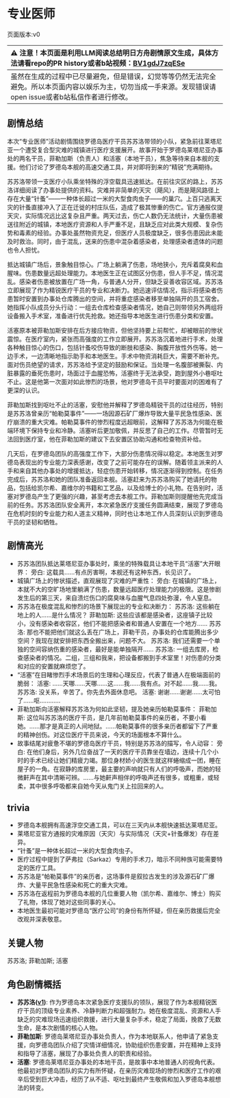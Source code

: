 # 专业医师
页面版本:v0
 

| :warning: 注意！本页面是利用LLM阅读总结明日方舟剧情原文生成，具体方法请看repo的PR history或者b站视频：[BV1gdJ7zqESe](https://www.bilibili.com/video/BV1gdJ7zqESe/)         |
|:----------------------------|
| 虽然在生成的过程中已尽量避免，但是错误，幻觉等等仍然无法完全避免。所以本页面内容以娱乐为主，切勿当成一手来源。发现错误请open issue或者b站私信作者进行修改。|



## 剧情总结
本次“专业医师”活动剧情围绕罗德岛医疗干员苏苏洛带领的小队，紧急前往莱塔尼亚一个遭受复合型灾难的城镇进行医疗支援展开。故事开始于罗德岛莱塔尼亚办事处的两名干员，菲勒加斯（负责人）和活塞（本地干员），焦急等待来自本舰的支援。他们讨论了罗德岛本舰的高速交通工具，并对即将到来的“精锐”充满期待。

苏苏洛带领一支医疗小队乘坐特殊的浮空载具迅速抵达。在前往灾区的路上，苏苏洛详细阅读了办事处提供的资料。灾难并非简单的天灾（飓风），而是飓风路径上存在大量“针蚤”——一种体长超过一米的大型食肉虫子——的巢穴。上百只逃离天灾的针蚤直接冲入了正在迁徙的村庄队伍，造成了极其惨重的伤亡。官方通报仅提天灾，实际情况远比这复杂且严重。两天过去，伤亡人数仍无法统计，大量伤患被送往附近的城镇，本地医疗资源和人手严重不足，且缺乏应对此类大规模、复杂伤势和毒素的经验。办事处虽然物资充足，但医疗人员极度缺乏，很多伤患因此未能及时救治。同时，由于混乱，送来的伤患中混杂着感染者，处理感染者遗体的问题也令人担忧。

抵达城镇广场后，景象触目惊心。广场上躺满了伤患，场地狭小，充斥着腐臭和血腥味。伤患数量远超处理能力。本地医生正在试图区分伤患，但人手不足，情况混乱。感染者伤患被放置在广场一角，与普通人分开，但缺乏妥善收容区域。苏苏洛立即展现了作为精锐医疗干员的专业和决断力。她迅速评估情况，指示将感染者伤患暂时安置到办事处仓库腾出的空间，并将重症感染者移至单独隔开的员工宿舍。她指挥小队成员分头行动：一组去仓库检查感染者情况，她自己则带领另外两组将设备搬入手术室，准备进行优先抢救。她还指导本地医生进行伤患分类和安置。

活塞原本被菲勒加斯安排在后方接应物资，但他坚持要上前帮忙，却被眼前的惨状震惊。在医疗室内，紧张而高强度的工作立即展开。苏苏洛沉着地进行手术，处理各种触目惊心的伤口，包括针蚤咬伤导致的断肢和感染、胸腹开放性外伤等。她一边手术，一边清晰地指示助手和本地医生。手术中物资消耗巨大，需要不断补充。面对伤员绝望的请求，苏苏洛给予坚定的鼓励和保证。当处理一名腹部被撕裂、内脏暴露的垂死伤患时，场面过于血腥恐怖，活塞终于无法承受，跑到屋外小巷呕吐不止。这是他第一次面对如此惨烈的场景，他对罗德岛干员平时要面对的困难有了更深的认识。

菲勒加斯找到呕吐不止的活塞，安慰他并解释了罗德岛精锐干员的过往经历，特别是苏苏洛曾亲历“帕勒莫事件”——一场因源石矿厂爆炸导致大量平民急性感染、医疗崩溃的重大灾难。帕勒莫事件的惨烈程度远超眼前，这解释了苏苏洛为何能在极端环境下保持专业和冷静。活塞听后更加敬佩，并反思了自己的工作。尽管暂时无法回到医疗室，他在菲勒加斯的建议下去安置区协助沟通和检查物资补给。

几天后，在罗德岛团队的高强度工作下，大部分伤患情况得以稳定。本地医生对罗德岛表现出的专业能力深表感谢，改变了之前可能存在的误解。随着领主派来的人手和来自其他办事处的增援抵达，轻症伤患开始转移，情况逐渐得到控制。在任务完成后，苏苏洛和她的团队准备返回本舰。活塞赶来为苏苏洛购买了她请托的物品，包括给凯尔希、嘉维尔的书籍和工艺品，以及给博士的小礼物。在告别时，活塞对罗德岛产生了更强的兴趣，甚至考虑去本舰工作。菲勒加斯则提醒他先完成当前的任务。苏苏洛团队安全离开，本次紧急医疗支援任务圆满结束，展现了罗德岛在危机时刻的专业能力和人道主义精神，同时也让本地工作人员深刻认识到罗德岛干员的坚韧和牺牲。
## 剧情高光
- 苏苏洛团队抵达莱塔尼亚办事处时，乘坐的特殊载具让本地干员“活塞”大开眼界：
    旁白: 这载具......有点厉害啊，本舰还有这种东西，长见识了。
- 城镇广场上的惨状描述，直观展现了灾难的严重性：
    旁白: 在城镇的广场上，本就不大的空旷场地里躺满了伤患，数量远超医疗处理能力的极限。这是惨剧发生后的第三天，来自溃烂伤口的腐臭味与血腥气息四处弥漫，令人窒息。
- 苏苏洛在极度混乱和惨烈的场景下展现出的专业和决断力：
    苏苏洛: 这些躺在地上的人......是什么情况？
    菲勒加斯: 这些应该都是感染者，这座镇子比较小，没有感染者收容区，他们不能把感染者和普通人安置在一个地方......
    苏苏洛: 那也不能把他们就这么丢在广场上，菲勒干员，办事处的仓库能腾出多少空间？我现在就安排把东西全搬出来，问题不大。
    苏苏洛: 我们还需要一个单独的空间容纳伤重的感染者，最好是能单独隔开......
    苏苏洛: 一组去库房，检查感染者的情况。二组，三组和我来，把设备都搬到手术室里！对伤患的分类和对应的安置就麻烦您了。
- “活塞”在目睹惨烈手术场景后的生理和心理反应，代表了普通人在极端面前的脆弱：
    活塞: ......天哪......天哪......这......我......我有点。对不起......我......我。
    苏苏洛: 没关系，辛苦了。你先去外面休息吧。
    活塞: 谢谢......谢谢......太可怕了......呕............
- 菲勒加斯向活塞解释苏苏洛为何如此坚韧，提及她亲历帕勒莫事件：
    菲勒加斯: 这位叫苏苏洛的医疗干员，是几年前帕勒莫事件的亲历者，不要小看她。......那才是真正的人间地狱。......帕勒莫事件的很多亲历者都留下了严重的精神创伤。对这位医疗干员来说，今天的场面根本不算什么。
- 故事结尾对疲惫不堪的罗德岛医疗干员，特别是苏苏洛的描写，令人动容：
    旁白: 在他们身后，另外几位奋战了一天的医疗干员靠坐在墙边，连续十几个小时的手术已经让她们精疲力竭。那位身材娇小的医生就这样蜷缩成一团，睡在屋子的一角。在寂静的库房里，最主要的声响就只有人们的呼吸声，而她的轻微鼾声在其中清晰可辨。......与她鼾声相伴的呼吸声还有很多，或粗重，或轻柔，其中很多呼吸都来自她今天从鬼门关上拉回来的人。
## trivia
*   罗德岛本舰拥有高速浮空交通工具，可以在三天内从本舰快速抵达莱塔尼亚。
*   莱塔尼亚官方通报的灾难原因（天灾）与实际情况（天灾+针蚤爆发）存在差异。
*   “针蚤”是一种体长超过一米的大型食肉虫子。
*   医疗过程中提到了萨弗拉（Sarkaz）专用的手术刀，暗示不同种族可能需要特定的医疗工具。
*   苏苏洛是“帕勒莫事件”的亲历者，这场事件是叙拉古发生的涉及源石矿厂爆炸、大量平民急性感染和死亡的重大灾难。
*   苏苏洛在返程前为罗德岛本舰的几位重要人物（凯尔希、嘉维尔、博士）购买了礼物，体现了她对这些同事的关心。
*   本地医生最初可能对罗德岛“医疗公司”的身份有所怀疑，但在亲历救援后完全改观并深表敬意。
## 关键人物
苏苏洛; 菲勒加斯; 活塞
## 角色剧情概括
-   **苏苏洛([v1](../chars/char_298_susuro.md))**: 作为罗德岛本次紧急医疗支援队的领队，展现了作为本舰精锐医疗干员的顶级专业素养、冷静判断力和超强耐力。她在极度混乱、资源和人手缺乏的灾难现场迅速组织救援，进行大量复杂手术，稳定了局面，挽救了无数生命，是本次剧情的核心人物。
-   **菲勒加斯**: 罗德岛莱塔尼亚办事处负责人，作为本地联系人，他申请了紧急支援，向罗德岛团队介绍了灾情详细情况，协助组织伤患安置，并在精神上支持和指导了活塞，展现了办事处负责人的职责和经验。
-   **活塞**: 罗德岛莱塔尼亚办事处的本地干员，是故事中本地普通人的视角代表。他最初对罗德岛团队的实力有所怀疑，在亲历灾难现场的惨烈和医疗工作的艰辛后受到巨大冲击，经历了从不适、呕吐到最终产生敬佩和加入罗德岛本舰想法的转变。